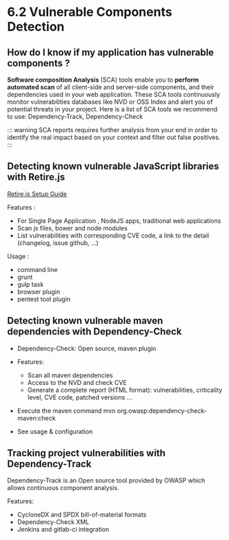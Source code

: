 # 6.2 Vulnerable Components Detection

## How do I know if my application has vulnerable components ?

**Software composition Analysis** (SCA) tools enable you to **perform automated scan** of all client-side and server-side components, and their dependencies used in your web application.
These SCA tools continuously monitor vulnerabilities databases like NVD or OSS Index and alert you of potential threats in your project.
Here is a list of SCA tools we recommend to use: Dependency-Track, Dependency-Check

::: warning
SCA reports requires further analysis from your end in order to identify the real impact based on your context and filter out false positives.
:::

## Detecting known vulnerable JavaScript libraries with Retire.js

[Retire.js Setup Guide](http://retirejs.github.io/retire.js/)

Features :
- For Single Page Application , NodeJS apps, traditional web applications
- Scan js files, bower and node modules
- List vulnerabilities with corresponding CVE code, a link to the detail (changelog, issue github, ...)

Usage :

- command line
- grunt
- gulp task
- browser plugin
- pentest tool plugin

## Detecting known vulnerable maven dependencies with Dependency-Check

- Dependency-Check: Open source, maven plugin
- Features:
    - Scan all maven dependencies
    - Access to the NVD and check CVE
    - Generate a complete report (HTML format): vulnerabilities, criticality level, CVE code, patched versions ...
    
- Execute the maven command mvn org.owasp:dependency-check-maven:check

- See usage & configuration

## Tracking project vulnerabilities with Dependency-Track

Dependency-Track is an Open source tool provided by OWASP which allows continuous component analysis.

Features:
- CycloneDX and SPDX bill-of-material formats
- Dependency-Check XML
- Jenkins and gitlab-ci integration
